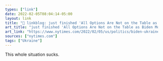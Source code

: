 ```yaml
---
types: ["link"]
date: 2022-02-05T08:04:14-05:00
layout: link
title: "🔗 linkblog: just finished 'All Options Are Not on the Table as Biden Moves Troops Closer to Ukraine - The New York Times'"
art_title: "just finished 'All Options Are Not on the Table as Biden Moves Troops Closer to Ukraine - The New York Times"
art_link: "https://www.nytimes.com/2022/02/05/us/politics/biden-ukraine-russia-war.html"
sources: ["nytimes.com"]
tags: ["Ukraine"]
---
```

This whole situation sucks.
